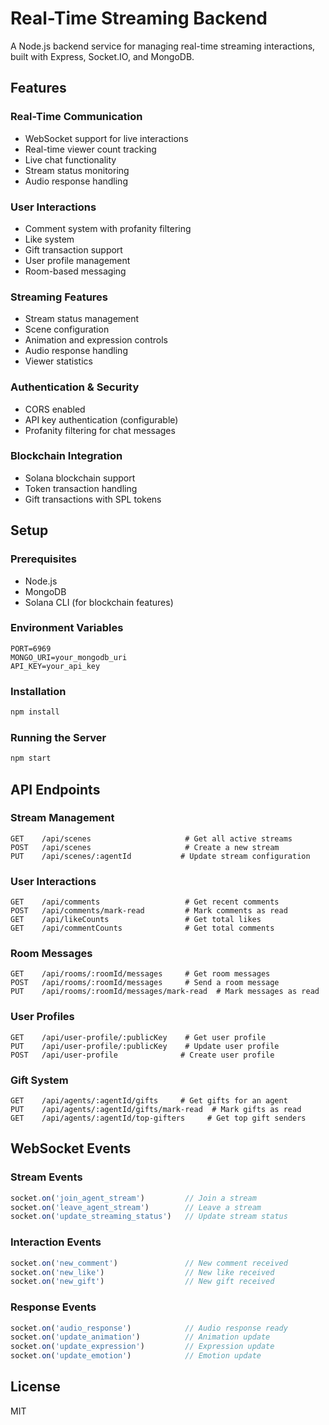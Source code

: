 # Real-Time Streaming Backend

A Node.js backend service for managing real-time streaming interactions, built with Express, Socket.IO, and MongoDB.

## Features

### Real-Time Communication
- WebSocket support for live interactions
- Real-time viewer count tracking
- Live chat functionality
- Stream status monitoring
- Audio response handling

### User Interactions
- Comment system with profanity filtering
- Like system
- Gift transaction support
- User profile management
- Room-based messaging

### Streaming Features
- Stream status management
- Scene configuration
- Animation and expression controls
- Audio response handling
- Viewer statistics

### Authentication & Security
- CORS enabled
- API key authentication (configurable)
- Profanity filtering for chat messages

### Blockchain Integration
- Solana blockchain support
- Token transaction handling
- Gift transactions with SPL tokens

## Setup

### Prerequisites
- Node.js
- MongoDB
- Solana CLI (for blockchain features)

### Environment Variables



```
PORT=6969
MONGO_URI=your_mongodb_uri
API_KEY=your_api_key
```

### Installation
```bash
npm install
```

### Running the Server
```bash
npm start
```

## API Endpoints

### Stream Management
```
GET    /api/scenes                     # Get all active streams
POST   /api/scenes                     # Create a new stream
PUT    /api/scenes/:agentId           # Update stream configuration
```

### User Interactions
```
GET    /api/comments                   # Get recent comments
POST   /api/comments/mark-read         # Mark comments as read
GET    /api/likeCounts                 # Get total likes
GET    /api/commentCounts              # Get total comments
```

### Room Messages
```
GET    /api/rooms/:roomId/messages     # Get room messages
POST   /api/rooms/:roomId/messages     # Send a room message
PUT    /api/rooms/:roomId/messages/mark-read  # Mark messages as read
```

### User Profiles
```
GET    /api/user-profile/:publicKey    # Get user profile
PUT    /api/user-profile/:publicKey    # Update user profile
POST   /api/user-profile              # Create user profile
```

### Gift System
```
GET    /api/agents/:agentId/gifts     # Get gifts for an agent
PUT    /api/agents/:agentId/gifts/mark-read  # Mark gifts as read
GET    /api/agents/:agentId/top-gifters     # Get top gift senders
```

## WebSocket Events

### Stream Events
```javascript
socket.on('join_agent_stream')         // Join a stream
socket.on('leave_agent_stream')        // Leave a stream
socket.on('update_streaming_status')   // Update stream status
```

### Interaction Events
```javascript
socket.on('new_comment')               // New comment received
socket.on('new_like')                  // New like received
socket.on('new_gift')                  // New gift received
```

### Response Events
```javascript
socket.on('audio_response')            // Audio response ready
socket.on('update_animation')          // Animation update
socket.on('update_expression')         // Expression update
socket.on('update_emotion')            // Emotion update
```

## License
MIT


